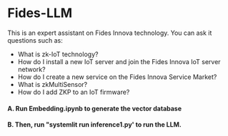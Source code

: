 # Fides-LLM

This is an expert assistant on Fides Innova technology. You can ask it questions such as:
* What is zk-IoT technology?
* How do I install a new IoT server and join the Fides Innova IoT server network?
* How do I create a new service on the Fides Innova Service Market?
* What is zkMultiSensor?
* How do I add ZKP to an IoT firmware?

#### A. Run Embedding.ipynb to generate the vector database
#### B. Then, run "systemlit run inference1.py' to run the LLM.
